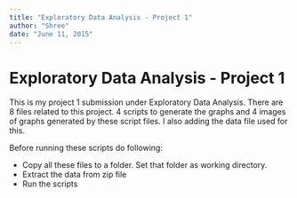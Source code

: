 ```yaml
---
title: "Exploratory Data Analysis - Project 1"
author: "Shree"
date: "June 11, 2015"
---
```


# Exploratory Data Analysis - Project 1

This is my project 1 submission under Exploratory Data Analysis. There are 8 
files related to this project. 4 scripts to generate the graphs and 4 images
of graphs generated by these script files. I also adding the data file used for
this.

Before running these scripts do following:

* Copy all these files to a folder. Set that folder as working 
directory.
* Extract the data from zip file
* Run the scripts



